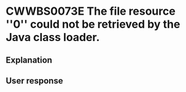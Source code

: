 # CWWBS0073E The file resource ''0'' could not be retrieved by the Java class loader.

## Explanation

## User response